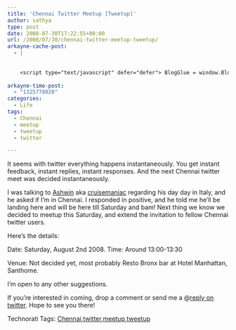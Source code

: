 ```yaml
---
title: 'Chennai Twitter Meetup [Tweetup]'
author: sathya
type: post
date: 2008-07-30T17:22:55+00:00
url: /2008/07/30/chennai-twitter-meetup-tweetup/
arkayne-cache-post:
  - |
    
    
    <script type="text/javascript" defer="defer"> BlogGlue = window.BlogGlue || window.Arkayne || {}; BlogGlue.baseurl = 'http://www.blogglue.com'; BlogGlue.go = function(e, a, cid, gid) { var id = a.getAttribute('id'); var orig = a.getAttribute('href'); var target = a.getAttribute('target'); var redir = [BlogGlue.baseurl, 'link', cid, gid, ''].join('/'); redir += '?ts=' + Math.random(); redir += '&amp;url=' + escape(a.href); a.setAttribute('href', redir); setTimeout('BlogGlue.restore("' + id + '", "' + orig + '")', 0); return true; }; BlogGlue.restore = function(id, orig) { var a = document.getElementById(id); if (a) a.setAttribute('href', orig); }; </script> <div class="blogglue_plugin" style="display:block;margin:5px 0px 20px 0px;"> <h3 class="blogglue-header blogglue-inner"> More From sathyabhat </h3> <ul class="blogglue-links blogglue-inner"> <li id="blogglue-inner-1"><a href="http://sathyabh.at/2008/05/19/i-wanna-blow-up-my-school/?utm_source=BlogGlue_network&amp;utm_medium=BlogGlue_Plugin" id="blogglue-2967098" target="_parent" onclick="return BlogGlue.go(event, this, 2942178, 2967098);" title="I Wanna Blow up My School! » My World">I Wanna Blow up My School! » My World</a></li> <li id="blogglue-inner-2"><a href="http://sathyabh.at/2008/03/08/chennai-twitter-meetup/?utm_source=BlogGlue_network&amp;utm_medium=BlogGlue_Plugin" id="blogglue-2952984" target="_parent" onclick="return BlogGlue.go(event, this, 2942178, 2952984);" title="Chennai Twitter Meetup » My World">Chennai Twitter Meetup » My World</a></li> <li id="blogglue-inner-3"><a href="http://sathyabh.at/2008/03/02/my-new-baby/?utm_source=BlogGlue_network&amp;utm_medium=BlogGlue_Plugin" id="blogglue-2959680" target="_parent" onclick="return BlogGlue.go(event, this, 2942178, 2959680);" title="My new baby » My World">My new baby » My World</a></li> </ul> <div class="blogglue-footer" style="margin:10px 0px;display:block !important"> <a href="http://www.blogglue.com/12928-ab7e24be6f12e678fc1a468df18f3f3f/?utm_source=BlogGlue%20Plugin&amp;utm_medium=Recommend&amp;utm_campaign=Plugin&amp;coupon=SATHYABHAT&amp;blogglue_page=2942178" target="_blank" style="text-decoration:none !important;"> <img src="http://www.gravatar.com/avatar.php?default=%2F%2Fs3.amazonaws.com%2Farkayne-media%2Fimg%2Fprofile%2Fdefault_sm.png&amp;size=24&amp;gravatar_id=1375f202e61682cc4963295f4b0430dc" width="24" height="24" border="0" alt="Blog Margeting Related Posts Plugin For sathyabhat" style="display:inline;margin: 0 5px 0 10px; border:1px solid #AAA; width: 24px !important; height: 24px; !important;"/><span style="position:relative;top:-8px;font-family:'Trebuchet MS'; font-size: 0.8em;">Ask <strong>sathyabhat</strong> To Recommend Your Posts</span> </a> <img class="blogglue-hit" style="border:none;left:-9999px;position:absolute;" src="http://www.blogglue.com/widget/hit/2942178.GIF" border="0" alt="Blog Marketing Related Posts Plugin Counter" /> </div> </div>
    
arkayne-time-post:
  - "1325778020"
categories:
  - Life
tags:
  - Chennai
  - meetup
  - tweetup
  - twitter

---
```

It seems with twitter everything happens instantaneously. You get instant feedback, instant replies, instant responses. And the next Chennai twitter meet was decided instantaneously.

I was talking to <a href="http://thecruisemaniac.com/" target="_blank">Ashwin</a> aka <a href="http://twitter.com/cruisemaniac" target="_blank">cruisemaniac</a> regarding his day day in Italy, and he asked if I’m in Chennai. I responded in positive, and he told me he’ll be landing here and will be here till Saturday and bam! Next thing we know we decided to meetup this Saturday, and extend the invitation to fellow Chennai twitter users.

Here’s the details:

Date: Saturday, August 2nd 2008. Time: Around 13:00-13:30

Venue: Not decided yet, most probably Resto Bronx bar at Hotel Manhattan, Santhome.

I&#8217;m open to any other suggestions.

If you&#8217;re interested in coming, drop a comment or send me a @[reply on twitter][1]. Hope to see you there!

<div id="scid:0767317B-992E-4b12-91E0-4F059A8CECA8:a1dfe3fd-d029-4c73-a666-3001c075c833" class="wlWriterSmartContent" style="padding-right: 0px; display: inline; padding-left: 0px; float: none; padding-bottom: 0px; margin: 0px; padding-top: 0px">
  Technorati Tags: <a rel="tag" href="http://technorati.com/tags/Chennai">Chennai</a>,<a rel="tag" href="http://technorati.com/tags/twitter">twitter</a>,<a rel="tag" href="http://technorati.com/tags/meetup">meetup</a>,<a rel="tag" href="http://technorati.com/tags/tweetup">tweetup</a>
</div>

 [1]: http://twitter.com/home?status=@sathyabhat